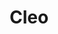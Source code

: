 ---
title: Cleo
date: 
draft: false

# descripcion
description : Aros colgantes en plata 925 y coral.

materials: Plata 925

color: 

dimensions: Largo 3,50 cm

code: 01-01-1035

type: "Aros"

categories: []

price: $6.180,00

price_eftvo: $5.250,00

# Images
# first image will be shown in the product page
images:
  # - image: "images/path_to_image"
  # La ubicacion de las imagenes es imagenes/Aros/Aros.Colgantes/01-01-1035-cleo
  - image: "./images/aros/colgantes/01-01-1035-cleo.jpg"
---
